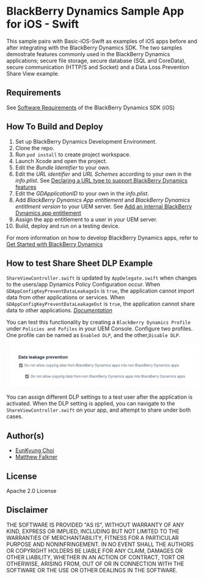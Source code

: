 # BlackBerry Dynamics Sample App for iOS - Swift

This sample pairs with Basic-iOS-Swift as examples of iOS apps before and after integrating with the BlackBerry Dynamics SDK. The two samples demostrate features commonly used in the BlackBerry Dynamics applications; secure file storage, secure database (SQL and CoreData), secure communication (HTTP/S and Socket) and a Data Loss Prevention Share View example.


## Requirements

See [Software Requirements](https://docs.blackberry.com/en/development-tools/blackberry-dynamics-sdk-ios/current/blackberry-dynamics-sdk-ios-devguide/gwj1489687014271/vcw1490294551674) of the BlackBerry Dynamics SDK (iOS) 



## How To Build and Deploy

1. Set up BlackBerry Dynamics Development Environment.
2. Clone the repo. 
3. Run `pod install` to create project workspace.
4. Launch Xcode and open the project.
5. Edit the *Bundle Identifier* to your own. 
6. Edit the *URL identifier* and *URL Schemes* according to your own in the *info.plist*. See [Declaring a URL type to support BlackBerry Dynamics features](https://docs.blackberry.com/en/development-tools/blackberry-dynamics-sdk-ios/current/blackberry-dynamics-sdk-ios-devguide/gwj1489687014271/rhn1489778136320)
7. Edit the *GDApplicationID* to your own in the *info.plist*.  
8. Add *BlackBerry Dynamics App entitlement* and *BlackBerry Dynamics entitlment version* to your UEM server. See [Add an internal BlackBerry Dynamics app entitlement](https://docs.blackberry.com/en/endpoint-management/blackberry-uem/current/administration/blackberry-dynamics/Adding-Dynamics-apps/zjx1471960344735) 
9. Assign the app entitlement to a user in your UEM server. 
10. Build, deploy and run on a testing device.

For more information on how to develop BlackBerry Dynamics apps, refer to [Get Started with BlackBerry Dynamics](https://developers.blackberry.com/us/en/resources/get-started/blackberry-dynamics-getting-started) 



## How to test Share Sheet DLP Example

 `ShareViewController.swift`  is updated by `AppDelegate.swift` when changes to the users/app Dynamics Policy Configuration occur. 
 When `GDAppConfigKeyPreventDataLeakageIn` is `true`, the application cannot import data from other applications or services. 
 When `GDAppConfigKeyPreventDataLeakageOut` is `true`, the application cannot share data to other applications. 
 _[Documentation](https://developer.blackberry.com/devzone/files/blackberry-dynamics/ios/interface_g_di_o_s.html#a3265c6148406a8850ba673b26e472ece)_
 
 You can test this functionality by creating a `BlackBerry Dynamics Profile` under `Policies and Pofiles` in your UEM Console. Configure two profiles. One profile can be named as `Enabled DLP`, and the other,`Disable DLP`. 
 
 ![DLP Pplicy](./DLP_UEM.png)

 You can assign different DLP settings to a test user after the application is activated. When the DLP setting is applied, you can navigate to the `ShareViewController.swift` on your app, and attempt to share under both cases. 


 
 ## Author(s)

* [EunKyung Choi](http://www.twitter.com/echotown)
* [Matthew Falkner](https://www.linkedin.com/in/matthewfalkner/)



## License

Apache 2.0 License


## Disclaimer

THE SOFTWARE IS PROVIDED "AS IS", WITHOUT WARRANTY OF ANY KIND, EXPRESS OR IMPLIED, INCLUDING BUT NOT LIMITED TO THE WARRANTIES OF MERCHANTABILITY, FITNESS FOR A PARTICULAR PURPOSE AND NONINFRINGEMENT. IN NO EVENT SHALL THE AUTHORS OR COPYRIGHT HOLDERS BE LIABLE FOR ANY CLAIM, DAMAGES OR OTHER LIABILITY, WHETHER IN AN ACTION OF CONTRACT, TORT OR OTHERWISE, ARISING FROM, OUT OF OR IN CONNECTION WITH THE SOFTWARE OR THE USE OR OTHER DEALINGS IN THE SOFTWARE.
